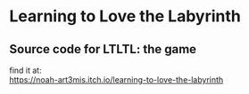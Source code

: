 # Learning to Love the Labyrinth
## Source code for LTLTL: the game
find it at:  
https://noah-art3mis.itch.io/learning-to-love-the-labyrinth

